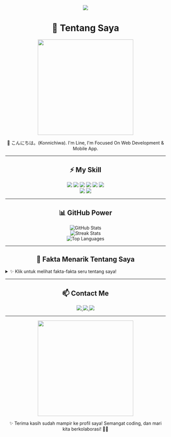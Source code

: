 <!-- Header dengan animasi teks -->
<p align="center">
  <img src="https://readme-typing-svg.demolab.com?font=Fira+Code&size=30&pause=1000&color=FFA500&center=true&vCenter=true&width=600&lines=Halo+semua!+Saya+@LineAja19!">
</p>

<!-- Profil singkat -->
<h1 align="center">👋 Tentang Saya</h1>
<p align="center">
  <img src="https://media.giphy.com/media/L1R1tvI9svkIWwpVYr/giphy.gif" width="300" />
</p>
<p align="center">
  🌟  こんにちは。(Konnichiwa). I'm Line, I'm Focused On Web Development & Mobile App.
</p>

---

<h2 align="center">⚡ My Skill</h2>
<p align="center">
  <!-- Languages -->
  <img src="https://img.shields.io/badge/JavaScript-323330?style=for-the-badge&logo=javascript&logoColor=F7DF1E" />
  <img src="https://img.shields.io/badge/React-20232A?style=for-the-badge&logo=react&logoColor=61DAFB" />
  <img src="https://img.shields.io/badge/Node.js-339933?style=for-the-badge&logo=node.js&logoColor=white" />
  <img src="https://img.shields.io/badge/HTML5-E34F26?style=for-the-badge&logo=html5&logoColor=white" />
  <img src="https://img.shields.io/badge/CSS3-1572B6?style=for-the-badge&logo=css3&logoColor=white" />
  <img src="https://img.shields.io/badge/MongoDB-4EA94B?style=for-the-badge&logo=mongodb&logoColor=white" />
  <br />
  <img src="https://img.shields.io/badge/Git-F05032?style=for-the-badge&logo=git&logoColor=white" />
  <img src="https://img.shields.io/badge/GitHub-181717?style=for-the-badge&logo=github&logoColor=white" />
</p>

---

<h2 align="center">📊 GitHub Power</h2>
<p align="center">
  <img src="https://github-readme-stats.vercel.app/api?username=LineAja19&show_icons=true&theme=radical&hide=stars" alt="GitHub Stats" />
  <br/>
  <img src="https://github-readme-streak-stats.herokuapp.com/?user=LineAja19&theme=radical" alt="Streak Stats" />
  <br/>
  <img src="https://github-readme-stats.vercel.app/api/top-langs/?username=LineAja19&layout=compact&theme=radical" alt="Top Languages" />
</p>

---

<h2 align="center">🎉 Fakta Menarik Tentang Saya</h2>
<details>
  <summary>✨ Klik untuk melihat fakta-fakta seru tentang saya!</summary>
  <ul>
    <li>🍕 Saya penggemar berat pizza! Tidak ada yang lebih enak daripada pizza dan coding bersama.</li>
    <li>⏳ Saya pernah 2 jam memperbaiki kode hanya untuk memperbaiki error titik dan koma!</li>
    <li>🚴‍♂️ Selain coding, saya suka bersepeda untuk menghilangkan stres dan tetap aktif.</li>
  </ul>
</details>

---

<h2 align="center">📫 Contact Me</h2>
<p align="center">
  <a href="mail:lineaja03@gmail.com">
    <img src="https://img.shields.io/badge/Email-D14836?style=for-the-badge&logo=gmail&logoColor=white" />
  </a>
  <a href="https://linkedin.com/in/username">
    <img src="https://img.shields.io/badge/LinkedIn-0077B5?style=for-the-badge&logo=linkedin&logoColor=white" />
  </a>
  <a href="https://twitter.com/username">
    <img src="https://img.shields.io/badge/Twitter-1DA1F2?style=for-the-badge&logo=twitter&logoColor=white" />
  </a>
</p>

---

<p align="center">
  <img src="https://media.giphy.com/media/QTfX9Ejfra3ZmNxh6B/giphy.gif" width="300" />
</p>

<p align="center">✨ Terima kasih sudah mampir ke profil saya! Semangat coding, dan mari kita berkolaborasi! 🚀✨</p>
